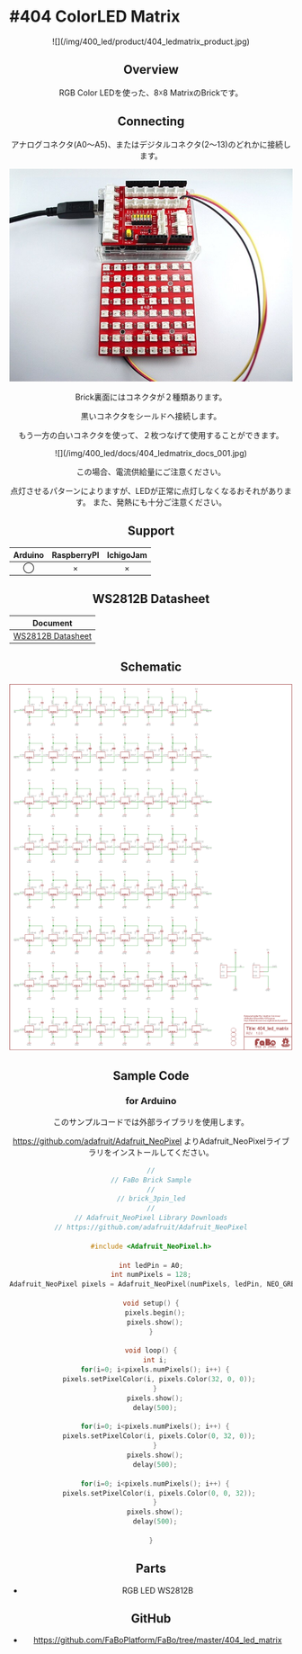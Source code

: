 # #404 ColorLED Matrix

<center>![](/img/400_led/product/404_ledmatrix_product.jpg)
<!--COLORME-->

## Overview
RGB Color LEDを使った、8☓8 MatrixのBrickです。

## Connecting
アナログコネクタ(A0〜A5)、またはデジタルコネクタ(2〜13)のどれかに接続します。

![](/img/400_led/connect/404_ledmatrix_connect.jpg)

Brick裏面にはコネクタが２種類あります。

黒いコネクタをシールドへ接続します。


もう一方の白いコネクタを使って、２枚つなげて使用することができます。
<center>![](/img/400_led/docs/404_ledmatrix_docs_001.jpg)

この場合、電流供給量にご注意ください。

点灯させるパターンによりますが、LEDが正常に点灯しなくなるおそれがあります。
また、発熱にも十分ご注意ください。

## Support
|Arduino|RaspberryPI|IchigoJam|
|:--:|:--:|:--:|
|◯|×|×|

## WS2812B Datasheet
|Document|
|--|
|[WS2812B Datasheet](http://www.adafruit.com/datasheets/WS2812B.pdf)|

## Schematic
![](/img/400_led/schematic/404_ledmatrix_schematic.png)

## Sample Code
### for Arduino
このサンプルコードでは外部ライブラリを使用します。

https://github.com/adafruit/Adafruit_NeoPixel よりAdafruit_NeoPixelライブラリをインストールしてください。

```c
//
// FaBo Brick Sample
//
// brick_3pin_led
//
// Adafruit_NeoPixel Library Downloads
// https://github.com/adafruit/Adafruit_NeoPixel

#include <Adafruit_NeoPixel.h>

int ledPin = A0;
int numPixels = 128;
Adafruit_NeoPixel pixels = Adafruit_NeoPixel(numPixels, ledPin, NEO_GRB + NEO_KHZ800);

void setup() {
  pixels.begin();
  pixels.show();
}

void loop() {
  int i;
  for(i=0; i<pixels.numPixels(); i++) {
    pixels.setPixelColor(i, pixels.Color(32, 0, 0));
  }
  pixels.show();
  delay(500);

  for(i=0; i<pixels.numPixels(); i++) {
    pixels.setPixelColor(i, pixels.Color(0, 32, 0));
  }
  pixels.show();
  delay(500);

  for(i=0; i<pixels.numPixels(); i++) {
    pixels.setPixelColor(i, pixels.Color(0, 0, 32));
  }
  pixels.show();
  delay(500);

}
```

## Parts
- RGB LED WS2812B

## GitHub
- https://github.com/FaBoPlatform/FaBo/tree/master/404_led_matrix
